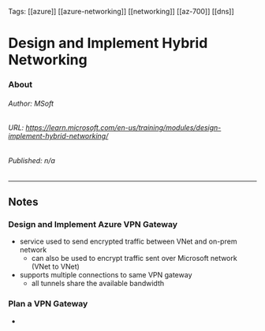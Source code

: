 Tags: [[azure]] [[azure-networking]] [[networking]] [[az-700]] [[dns]]

# Design and Implement Hybrid Networking
### About
###### Author: *MSoft*
###### URL: *https://learn.microsoft.com/en-us/training/modules/design-implement-hybrid-networking/*
###### Published: *n/a*
-------------------------------------------------------------------
## Notes
### Design and Implement Azure VPN Gateway
- service used to send encrypted traffic between VNet and on-prem network
	- can also be used to encrypt traffic sent over Microsoft network (VNet to VNet)
-  supports multiple connections to same VPN gateway
	- all tunnels share the available bandwidth
### Plan a VPN Gateway
- 

